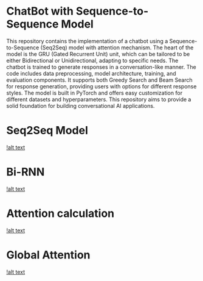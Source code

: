 # ChatBot with Sequence-to-Sequence Model

This repository contains the implementation of a chatbot using a Sequence-to-Sequence (Seq2Seq) model with attention mechanism. The heart of the model is the GRU (Gated Recurrent Unit) unit, which can be tailored to be either Bidirectional or Unidirectional, adapting to specific needs. The chatbot is trained to generate responses in a conversation-like manner. The code includes data preprocessing, model architecture, training, and evaluation components. It supports both Greedy Search and Beam Search for response generation, providing users with options for different response styles. The model is built in PyTorch and offers easy customization for different datasets and hyperparameters. This repository aims to provide a solid foundation for building conversational AI applications.

# Seq2Seq Model
[!alt text](https://github.com/AsaadAreeb/ChatBot/blob/main/seq2seq.png)
# Bi-RNN
[!alt text](https://github.com/AsaadAreeb/ChatBot/blob/main/RNN-bidirectional.png)
# Attention calculation
[!alt text](https://github.com/AsaadAreeb/ChatBot/blob/main/attn2.png)
# Global Attention
[!alt text](https://github.com/AsaadAreeb/ChatBot/blob/main/global_attn.png)

